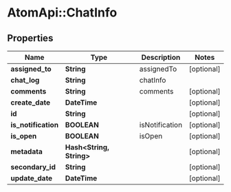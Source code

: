 # AtomApi::ChatInfo

## Properties
Name | Type | Description | Notes
------------ | ------------- | ------------- | -------------
**assigned_to** | **String** | assignedTo | [optional] 
**chat_log** | **String** | chatInfo | 
**comments** | **String** | comments | [optional] 
**create_date** | **DateTime** |  | [optional] 
**id** | **String** |  | [optional] 
**is_notification** | **BOOLEAN** | isNotification | [optional] 
**is_open** | **BOOLEAN** | isOpen | [optional] 
**metadata** | **Hash&lt;String, String&gt;** |  | [optional] 
**secondary_id** | **String** |  | [optional] 
**update_date** | **DateTime** |  | [optional] 


